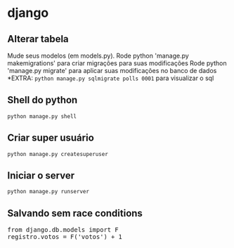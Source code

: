 # django

## Alterar tabela
Mude seus modelos (em models.py).
Rode python 'manage.py makemigrations' para criar migrações para suas modificações
Rode python 'manage.py migrate' para aplicar suas modificações no banco de dados
*EXTRA: ```python manage.py sqlmigrate polls 0001``` para visualizar o sql

## Shell do python
```python manage.py shell```

## Criar super usuário
```python manage.py createsuperuser```

## Iniciar o server
```python manage.py runserver```

## Salvando sem race conditions
<pre>
from django.db.models import F
registro.votos = F('votos') + 1
<pre>

